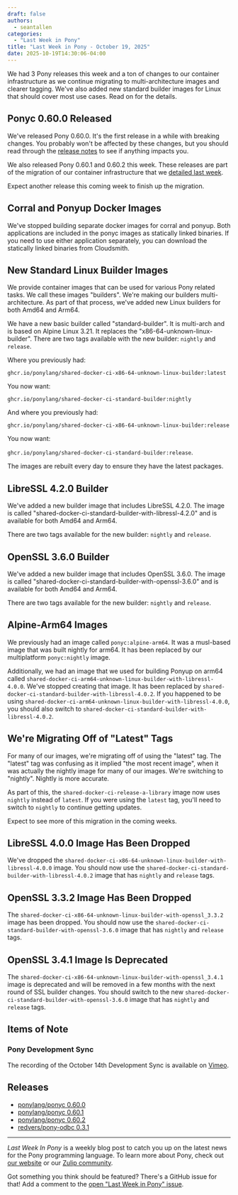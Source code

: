 ```yaml
---
draft: false
authors:
  - seantallen
categories:
  - "Last Week in Pony"
title: "Last Week in Pony - October 19, 2025"
date: 2025-10-19T14:30:06-04:00
---
```


We had 3 Pony releases this week and a ton of changes to our container infrastructure as we continue migrating to multi-architecture images and clearer tagging. We've also added new standard builder images for Linux that should cover most use cases. Read on for the details.

<!-- more -->

## Ponyc 0.60.0 Released

We've released Pony 0.60.0. It's the first release in a while with breaking changes. You probably won't be affected by these changes, but you should read through the [release notes](https://github.com/ponylang/ponyc/releases/tag/0.60.0) to see if anything impacts you.

We also released Pony 0.60.1 and 0.60.2 this week. These releases are part of the migration of our container infrastructure that we [detailed last week](https://www.ponylang.io/blog/2025/10/last-week-in-pony---october-12-2025/#expect-lots-of-pony-releases).

Expect another release this coming week to finish up the migration.

## Corral and Ponyup Docker Images

We've stopped building separate docker images for corral and ponyup. Both applications are included in the ponyc images as statically linked binaries. If you need to use either application separately, you can download the statically linked binaries from Cloudsmith.

## New Standard Linux Builder Images

We provide container images that can be used for various Pony related tasks. We call these images "builders". We're making our builders multi-architecture. As part of that process, we've added new Linux builders for both Amd64 and Arm64.

We have a new basic builder called "standard-builder". It is multi-arch and is based on Alpine Linux 3.21. It replaces the "x86-64-unknown-linux-builder". There are two tags available with the new builder: `nightly` and `release`.

Where you previously had:

`ghcr.io/ponylang/shared-docker-ci-x86-64-unknown-linux-builder:latest`

You now want:

`ghcr.io/ponylang/shared-docker-ci-standard-builder:nightly`

And where you previously had:

`ghcr.io/ponylang/shared-docker-ci-x86-64-unknown-linux-builder:release`

You now want:

`ghcr.io/ponylang/shared-docker-ci-standard-builder:release`.

The images are rebuilt every day to ensure they have the latest packages.

## LibreSSL 4.2.0 Builder

We've added a new builder image that includes LibreSSL 4.2.0. The image is called "shared-docker-ci-standard-builder-with-libressl-4.2.0" and is available for both Amd64 and Arm64.

There are two tags available for the new builder: `nightly` and `release`.

## OpenSSL 3.6.0 Builder

We've added a new builder image that includes OpenSSL 3.6.0. The image is called "shared-docker-ci-standard-builder-with-openssl-3.6.0" and is available for both Amd64 and Arm64.

There are two tags available for the new builder: `nightly` and `release`.

## Alpine-Arm64 Images

We previously had an image called `ponyc:alpine-arm64`. It was a musl-based image that was built nightly for arm64. It has been replaced by our multiplatform `ponyc:nightly` image.

Additionally, we had an image that we used for building Ponyup on arm64 called `shared-docker-ci-arm64-unknown-linux-builder-with-libressl-4.0.0`. We've stopped creating that image. It has been replaced by `shared-docker-ci-standard-builder-with-libressl-4.0.2`. If you happened to be using `shared-docker-ci-arm64-unknown-linux-builder-with-libressl-4.0.0`, you should also switch to `shared-docker-ci-standard-builder-with-libressl-4.0.2`.

## We're Migrating Off of "Latest" Tags

For many of our images, we're migrating off of using the "latest" tag. The "latest" tag was confusing as it implied "the most recent image", when it was actually the nightly image for many of our images. We're switching to "nightly". Nightly is more accurate.

As part of this, the `shared-docker-ci-release-a-library` image now uses `nightly` instead of `latest`. If you were using the `latest` tag, you'll need to switch to `nightly` to continue getting updates.

Expect to see more of this migration in the coming weeks.

## LibreSSL 4.0.0 Image Has Been Dropped

We've dropped the `shared-docker-ci-x86-64-unknown-linux-builder-with-libressl-4.0.0` image. You should now use the `shared-docker-ci-standard-builder-with-libressl-4.0.2` image that has `nightly` and `release` tags.

## OpenSSL 3.3.2 Image Has Been Dropped

The `shared-docker-ci-x86-64-unknown-linux-builder-with-openssl_3.3.2` image has been dropped. You should now use the `shared-docker-ci-standard-builder-with-openssl-3.6.0` image that has `nightly` and `release` tags.

## OpenSSL 3.4.1 Image Is Deprecated

The `shared-docker-ci-x86-64-unknown-linux-builder-with-openssl_3.4.1` image is deprecated and will be removed in a few months with the next round of SSL builder changes. You should switch to the new `shared-docker-ci-standard-builder-with-openssl-3.6.0` image that has `nightly` and `release` tags.

## Items of Note

### Pony Development Sync

The recording of the October 14th Development Sync is available on [Vimeo](https://vimeo.com/1128207895).

## Releases

- [ponylang/ponyc 0.60.0](https://github.com/ponylang/ponyc/releases/tag/0.60.0)
- [ponylang/ponyc 0.60.1](https://github.com/ponylang/ponyc/releases/tag/0.60.1)
- [ponylang/ponyc 0.60.2](https://github.com/ponylang/ponyc/releases/tag/0.60.2)
- [redvers/pony-odbc 0.3.1](https://github.com/redvers/pony-odbc/releases/tag/0.3.1)

---

_Last Week In Pony_ is a weekly blog post to catch you up on the latest news for the Pony programming language. To learn more about Pony, check out [our website](https://ponylang.io) or our [Zulip community](https://ponylang.zulipchat.com).

Got something you think should be featured? There's a GitHub issue for that! Add a comment to the [open "Last Week in Pony" issue](https://github.com/ponylang/ponylang.github.io/issues?q=is%3Aissue+is%3Aopen+label%3Alast-week-in-pony).
